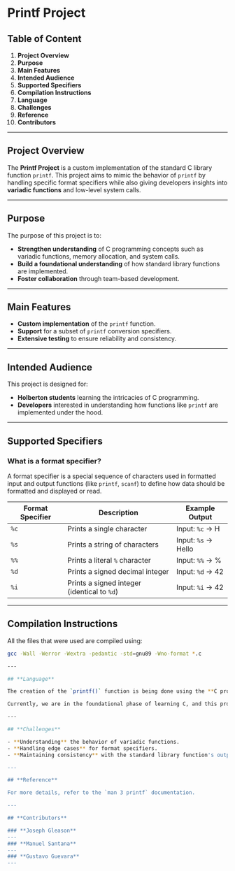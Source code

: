 # **Printf Project**

## **Table of Content**
1. **Project Overview**
2. **Purpose**
3. **Main Features**
4. **Intended Audience**
5. **Supported Specifiers**
6. **Compilation Instructions**
7. **Language**
8. **Challenges**
9. **Reference**
10. **Contributors**

---

## **Project Overview**

The **Printf Project** is a custom implementation of the standard C library function `printf`. This project aims to mimic the behavior of `printf` by handling specific format specifiers while also giving developers insights into **variadic functions** and low-level system calls.

---

## **Purpose**

The purpose of this project is to:

- **Strengthen understanding** of C programming concepts such as variadic functions, memory allocation, and system calls.
- **Build a foundational understanding** of how standard library functions are implemented.
- **Foster collaboration** through team-based development.

---

## **Main Features**

- **Custom implementation** of the `printf` function.
- **Support** for a subset of `printf` conversion specifiers.
- **Extensive testing** to ensure reliability and consistency.

---

## **Intended Audience**

This project is designed for:

- **Holberton students** learning the intricacies of C programming.
- **Developers** interested in understanding how functions like `printf` are implemented under the hood.

---

## **Supported Specifiers**

### **What is a format specifier?**

A format specifier is a special sequence of characters used in formatted input and output functions (like `printf`, `scanf`) to define how data should be formatted and displayed or read.

| **Format Specifier** | **Description**                    | **Example Output**   |
|-----------------------|------------------------------------|-----------------------|
| `%c`                 | Prints a single character         | Input: `%c` -> H     |
| `%s`                 | Prints a string of characters     | Input: `%s` -> Hello |
| `%%`                 | Prints a literal `%` character    | Input: `%%` -> %     |
| `%d`                 | Prints a signed decimal integer   | Input: `%d` -> 42    |
| `%i`                 | Prints a signed integer (identical to `%d`) | Input: `%i` -> 42 |

---

## **Compilation Instructions**

All the files that were used are compiled using:  
```bash
gcc -Wall -Werror -Wextra -pedantic -std=gnu89 -Wno-format *.c

---

## **Language**

The creation of the `printf()` function is being done using the **C programming language**. As a low-level language, C gives us the ability to build and control functions from the ground up while defining their specific outputs.  

Currently, we are in the foundational phase of learning C, and this project serves as a way to test our understanding by implementing `printf()` entirely from scratch.

---

## **Challenges**

- **Understanding** the behavior of variadic functions.
- **Handling edge cases** for format specifiers.
- **Maintaining consistency** with the standard library function's output.

---

## **Reference**

For more details, refer to the `man 3 printf` documentation.

---

## **Contributors**

### **Joseph Gleason**  
---
### **Manuel Santana**  
---
### **Gustavo Guevara**
---
